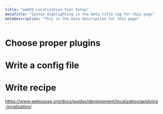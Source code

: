 ```yaml
---
title: "webOS Localization Tool Setup"
metaTitle: "Syntax Highlighting is the meta title tag for this page"
metaDescription: "This is the meta description for this page"
---
```


Choose proper plugins
=============



Write a config file
=============



Write recipe
=============
https://www.webosose.org/docs/guides/development/localization/applying-localization/